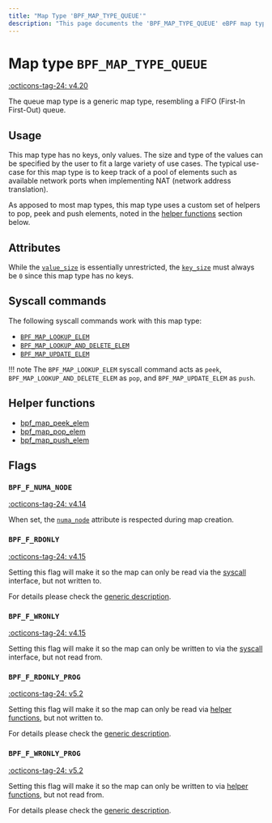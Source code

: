 ```yaml
---
title: "Map Type 'BPF_MAP_TYPE_QUEUE'"
description: "This page documents the 'BPF_MAP_TYPE_QUEUE' eBPF map type, including its definition, usage, program types that can use it, and examples."
---
```

# Map type `BPF_MAP_TYPE_QUEUE`

<!-- [FEATURE_TAG](BPF_MAP_TYPE_QUEUE) -->
[:octicons-tag-24: v4.20](https://github.com/torvalds/linux/commit/f1a2e44a3aeccb3ff18d3ccc0b0203e70b95bd92)
<!-- [/FEATURE_TAG] -->

The queue map type is a generic map type, resembling a FIFO (First-In First-Out) queue.

## Usage

This map type has no keys, only values. The size and type of the values can be specified by the user to fit a large variety of use cases. The typical use-case for this map type is to keep track of a pool of elements such as available network ports when implementing NAT (network address translation).

As apposed to most map types, this map type uses a custom set of helpers to pop, peek and push elements, noted in the [helper functions](#helper-functions) section below.

## Attributes

While the [`value_size`](../syscall/BPF_MAP_CREATE.md#value_size) is essentially unrestricted, the [`key_size`](../syscall/BPF_MAP_CREATE.md#key_size) must always be `0` since this map type has no keys.

<!-- TODO link to generic page for attributes which are the same for every map type -->

## Syscall commands

The following syscall commands work with this map type:

* [`BPF_MAP_LOOKUP_ELEM`](../syscall/BPF_MAP_LOOKUP_ELEM.md)
* [`BPF_MAP_LOOKUP_AND_DELETE_ELEM`](../syscall/BPF_MAP_LOOKUP_AND_DELETE_ELEM.md)
* [`BPF_MAP_UPDATE_ELEM`](../syscall/BPF_MAP_UPDATE_ELEM.md)

!!! note
    The `BPF_MAP_LOOKUP_ELEM` syscall command acts as `peek`, `BPF_MAP_LOOKUP_AND_DELETE_ELEM` as `pop`, and `BPF_MAP_UPDATE_ELEM` as `push`.

## Helper functions

<!-- DO NOT EDIT MANUALLY -->
<!-- [MAP_HELPER_FUNC_REF] -->
 * [bpf_map_peek_elem](../helper-function/bpf_map_peek_elem.md)
 * [bpf_map_pop_elem](../helper-function/bpf_map_pop_elem.md)
 * [bpf_map_push_elem](../helper-function/bpf_map_push_elem.md)
<!-- [/MAP_HELPER_FUNC_REF] -->

## Flags

### `BPF_F_NUMA_NODE`

[:octicons-tag-24: v4.14](https://github.com/torvalds/linux/commit/96eabe7a40aa17e613cf3db2c742ee8b1fc764d0)

When set, the [`numa_node`](../syscall/BPF_MAP_CREATE.md#numa_node) attribute is respected during map creation.

### `BPF_F_RDONLY`

[:octicons-tag-24: v4.15](https://github.com/torvalds/linux/commit/6e71b04a82248ccf13a94b85cbc674a9fefe53f5)

Setting this flag will make it so the map can only be read via the [syscall](../syscall/index.md) interface, but not written to.

For details please check the [generic description](../syscall/BPF_MAP_CREATE.md#bpf_f_rdonly).

### `BPF_F_WRONLY`

[:octicons-tag-24: v4.15](https://github.com/torvalds/linux/commit/6e71b04a82248ccf13a94b85cbc674a9fefe53f5)

Setting this flag will make it so the map can only be written to via the [syscall](../syscall/index.md) interface, but not read from.

### `BPF_F_RDONLY_PROG`

[:octicons-tag-24: v5.2](https://github.com/torvalds/linux/commit/591fe9888d7809d9ee5c828020b6c6ae27c37229)

Setting this flag will make it so the map can only be read via [helper functions](../helper-function/index.md), but not written to.

For details please check the [generic description](../syscall/BPF_MAP_CREATE.md#bpf_f_rdonly_prog).

### `BPF_F_WRONLY_PROG`

[:octicons-tag-24: v5.2](https://github.com/torvalds/linux/commit/591fe9888d7809d9ee5c828020b6c6ae27c37229)

Setting this flag will make it so the map can only be written to via [helper functions](../helper-function/index.md), but not read from.

For details please check the [generic description](../syscall/BPF_MAP_CREATE.md#bpf_f_wronly_prog).
